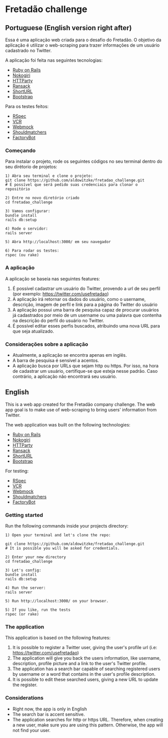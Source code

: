 # Fretadão challenge

## Portuguese (English version right after)

Essa é uma aplicação web criada para o desafio do Fretadão. 
O objetivo da aplicação é utilizar o web-scraping para trazer informações de um usuário cadastrado no Twitter.

A aplicação foi feita nas seguintes tecnologias:

- [Ruby on Rails](https://rubyonrails.org/)
- [Nokogiri](https://nokogiri.org/)
- [HTTParty](https://github.com/jnunemaker/httparty)
- [Ransack](https://github.com/activerecord-hackery/ransack)
- [ShortURL](https://github.com/robbyrussell/shorturl)
- [Bootstrap](https://getbootstrap.com/)

Para os testes feitos:
- [RSpec](https://rspec.info/)
- [VCR](https://github.com/vcr/vcr)
- [Webmock](https://github.com/bblimke/webmock)
- [Shouldmatchers](https://github.com/thoughtbot/shoulda-matchers)
- [FactoryBot](https://github.com/thoughtbot/factory_bot)


### Começando

Para instalar o projeto, rode os seguintes códigos no seu terminal dentro do seu dirétorio de projetos:
```
1) Abra seu terminal e clone o projeto:
git clone https://github.com/aldowitzke/fretadao_challenge.git
# É possível que será pedido suas credenciais para clonar o repositório

2) Entre no novo diretório criado
cd fretadao_challenge

3) Vamos configurar:
bundle install
rails db:setup

4) Rode o servidor:
rails server

5) Abra http://localhost:3000/ em seu navegador

6) Para rodar os testes:
rspec (ou rake)
```

### A aplicação

A aplicação se baseia nas seguintes features:

1) É possível cadastrar um usuário do Twitter, provendo a url de seu perfil (por exemplo: https://twitter.com/usefretadao)
2) A aplicação irá retornar os dados do usuário, como o username, descrição, imagem de perfil e link para a página do Twitter do usuário
3) A aplicação possui uma barra de pesquisa capaz de procurar usuários já cadastrados por meio de um username ou uma palavra que contenha na descrição do perfil do usuário no Twitter.
4) É possível editar esses perfis buscados, atribuindo uma nova URL para que seja atualizado.

### Considerações sobre a aplicação

- Atualmente, a aplicação se encontra apenas em inglês.
- A barra de pesquisa é sensível a acentos.
- A aplicação busca por URLs que sejam http ou https. Por isso, na hora de cadastrar um usuário, certifique-se que esteja nesse padrão. Caso contrário, a aplicação não encontrará seu usuário.

## English

This is a web app created for the Fretadão company challenge.
The web app goal is to make use of web-scraping to bring users' information from Twitter.

The web application was built on the following technologies:

- [Ruby on Rails](https://rubyonrails.org/)
- [Nokogiri](https://nokogiri.org/)
- [HTTParty](https://github.com/jnunemaker/httparty)
- [Ransack](https://github.com/activerecord-hackery/ransack)
- [ShortURL](https://github.com/robbyrussell/shorturl)
- [Bootstrap](https://getbootstrap.com/)

For testing:
- [RSpec](https://rspec.info/)
- [VCR](https://github.com/vcr/vcr)
- [Webmock](https://github.com/bblimke/webmock)
- [Shouldmatchers](https://github.com/thoughtbot/shoulda-matchers)
- [FactoryBot](https://github.com/thoughtbot/factory_bot)

### Getting started

Run the following commands inside your projects directory:

```
1) Open your terminal and let's clone the repo:

git clone https://github.com/aldowitzke/fretadao_challenge.git
# It is possible you will be asked for credentials.

2) Enter your new directory
cd fretadao_challenge

3) Let's config:
bundle install
rails db:setup

4) Run the server:
rails server

5) Run http://localhost:3000/ on your browser.

5) If you like, run the tests
rspec (or rake)
```

### The application

This application is based on the following features:

1) It is possible to register a Twitter user, giving the user's profile url (i.e: https://twitter.com/usefretadao)
2) The application will give you back the users information, like username, description, profile picture and a link to the user's Twitter profile.
3) The application has a search bar capable of searching registered users by username or a word that contains in the user's profile description.
4) It is possible to edit these searched users, giving a new URL to update the register.

### Considerations

- Right now, the app is only in English
- The search bar is accent sensitive.
- The application searches for http or https URL. Therefore, when creating a new user, make sure you are using this pattern. Otherwise, the app will not find your user.
